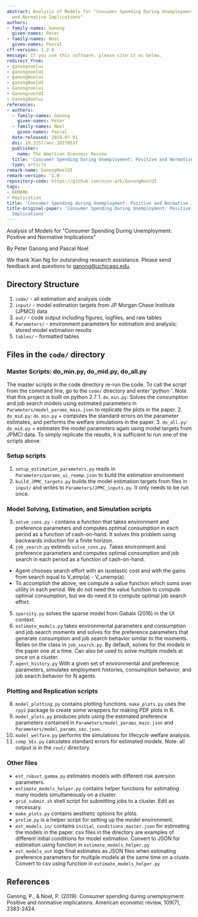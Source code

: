 ```yaml
---
abstract: Analysis of Models for "Consumer Spending During Unemployment- Positive
  and Normative Implications"
authors:
- family-names: Ganong
  given-names: Peter
- family-names: Noel
  given-names: Pascal
cff-version: 1.2.0
message: If you use this software, please cite it as below.
redirect_from:
- ganongnoelui
- ganongnoelUI
- ganongNoelui
- ganongNoelUI
- Ganongnoelui
- GanongnoelUI
- GanongNoelui
references:
- authors:
  - family-names: Ganong
    given-names: Peter
  - family-names: Noel
    given-names: Pascal
  date-released: 2019-07-01
  doi: 10.1257/aer.20170537
  publisher:
    name: The American Economic Review
  title: 'Consumer Spending During Unemployment: Positive and Normative Implications'
  type: article
remark-name: GanongNoelUI
remark-version: '1.0'
repository-code: https://github.com/econ-ark/GanongNoelUI
tags:
- REMARK
- Replication
title: 'Consumer Spending during Unemployment: Positive and Normative Implications'
title-original-paper: 'Consumer Spending During Unemployment: Positive and Normative
  Implications'
---
```


  Analysis of Models for "Consumer Spending During Unemployment: Positive and Normative Implications"

By Peter Ganong and Pascal Noel

We thank Xian Ng for outstanding research assistance. Please send feedback and questions to ganong@uchicago.edu.

## Directory Structure
 1. `code/` - all estimation and analysis code
 2. `input/` -  model estimation targets from JP Morgan Chase Institute (JPMCI) data
 3. `out/` - code output including figures, logfiles, and raw tables
 4. `Parameters/` - environment parameters for estimation and analysis; stored model estimation results
 5. `tables/` - formatted tables

## Files in the `code/` directory

### Master Scripts: do_min.py, do_mid.py, do_all.py
The master scripts in the code directory re-run the code. To call the script from the command line, go to the `code/` directory and enter 'python <filename>'. Note that this project is built on python 2.7
	1. `do_min.py`: Solves the consumption and job search models using estimated parameters in `Parameters/model_params_main.json` to replicate the plots in the paper.
	2. `do_mid.py`: `do_min.py` + computes the standard errors on the parameter estimates, and performs the welfare simulations in the paper.
	3. `do_all.py`: `do_mid.py` + estimates the model parameters again using model targets from JPMCI data.
To simply replicate the results, it is sufficient to run one of the scripts above.


### Setup scripts
 1. `setup_estimation_parameters.py` reads in `Parameters/params_ui_reemp.json` to build the estimation environment
 2.  `build_JPMC_targets.py` builds the model estimation targets from files in `input/` and writes to `Parameters/JPMC_inputs.py`. It only needs to be run once.

### Model Solving, Estimation, and Simulation scripts
 3. `solve_cons.py` - contains a function that takes environment and preference parameters and computes optimal consumption in each period as a function of cash-on-hand. It solves this problem using backwards induction for a finite horizon.
 4. `job_search.py` extends `solve_cons.py`. Takes environment and preference parameters and computes optimal consumption and job search in each period as a function of cash-on-hand.
 * Agent chooses search effort with an isoelastic cost and with the gains from search equal to V_emp(a) - V_unemp(a).
 * To accomplish the above, we compute a value function which sums over utility in each period. We do not need the value function to compute optimal consumption, but we do need it to compute optimal job search effort.
 5. `sparsity.py` solves the sparse model from Gabaix (2016) in the UI context.
 6. `estimate_models.py` takes environmental parameters and consumption and job search moments and solves for the preference parameters that generate consumption and job search behavior similar to the moments. Relies on the class in  `job_search.py`. By default, solves for the models in the paper one at a time. Can also be used to solve multiple models at once on a cluster.
 7. `agent_history.py` With a given set of environmental and preference parameters, simulates employment histories, consumption behavior, and job search behavior for N agents.

### Plotting and Replication scripts
 8. `model_plotting.py` contains plotting functions. `make_plots.py` uses the `rpy2` package to create some wrappers for making PDF plots in R.
 9. `model_plots.py` produces plots using the estimated preference parameters contained in `Parameters/model_params_main.json` and `Parameters/model_params_sec.json`.
 10. `model_welfare.py` performs the simulations for lifecycle welfare analysis.
 11. `comp_SEs.py` calculates standard errors for estimated models.
 Note: all output is in the `/out/` directory.

### Other files
 * `est_robust_gamma.py` estimates models with different risk aversion parameters.
 * `estimate_models_helper.py` contains helper functions for estimating many models simultaneously on a cluster.
 * `grid_submit.sh` shell script for submitting jobs to a cluster. Edit as necessary.
 * `make_plots.py` contains aesthetic options for plots.
 * `prelim.py` is a helper script for setting up the model environment.
 * `est_models_in/` contains `initial_conditions_master.json` for estimating the models in the paper. csv files in the directory are examples of different initial conditions for model estimation. Convert to JSON for estimation using function in `estimate_models_helper.py`
* `est_models_out` logs final estimates as JSON files when estimating preference parameters for multiple models at the same time on a cluste. Convert to csv using function in `estimate_models_helper.py`

## References

Ganong, P., & Noel, P. (2019). Consumer spending during unemployment: Positive and normative implications. American economic review, 109(7), 2383-2424.

